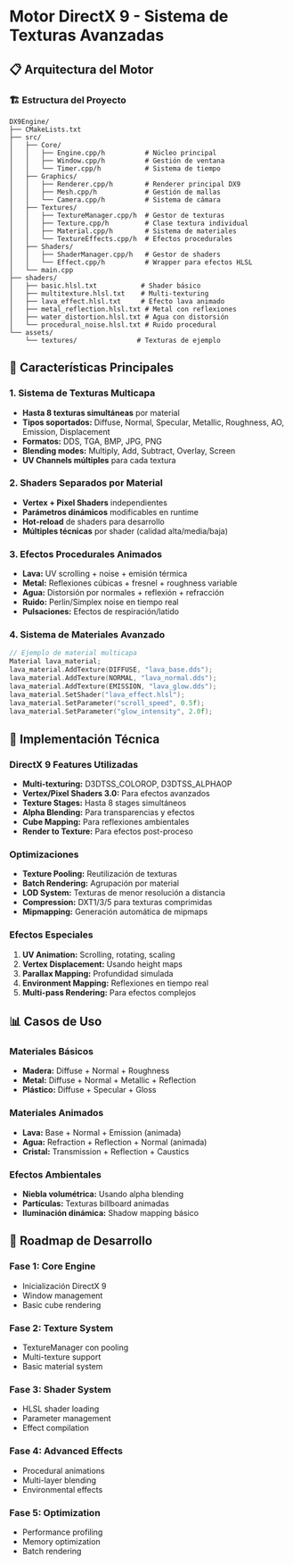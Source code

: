 # Motor DirectX 9 - Sistema de Texturas Avanzadas

## 📋 Arquitectura del Motor

### 🏗️ Estructura del Proyecto
```
DX9Engine/
├── CMakeLists.txt
├── src/
│   ├── Core/
│   │   ├── Engine.cpp/h          # Núcleo principal
│   │   ├── Window.cpp/h          # Gestión de ventana
│   │   └── Timer.cpp/h           # Sistema de tiempo
│   ├── Graphics/
│   │   ├── Renderer.cpp/h        # Renderer principal DX9
│   │   ├── Mesh.cpp/h            # Gestión de mallas
│   │   └── Camera.cpp/h          # Sistema de cámara
│   ├── Textures/
│   │   ├── TextureManager.cpp/h  # Gestor de texturas
│   │   ├── Texture.cpp/h         # Clase textura individual
│   │   ├── Material.cpp/h        # Sistema de materiales
│   │   └── TextureEffects.cpp/h  # Efectos procedurales
│   ├── Shaders/
│   │   ├── ShaderManager.cpp/h   # Gestor de shaders
│   │   └── Effect.cpp/h          # Wrapper para efectos HLSL
│   └── main.cpp
├── shaders/
│   ├── basic.hlsl.txt           # Shader básico
│   ├── multitexture.hlsl.txt    # Multi-texturing
│   ├── lava_effect.hlsl.txt     # Efecto lava animado
│   ├── metal_reflection.hlsl.txt # Metal con reflexiones
│   ├── water_distortion.hlsl.txt # Agua con distorsión
│   └── procedural_noise.hlsl.txt # Ruido procedural
└── assets/
    └── textures/               # Texturas de ejemplo
```

## 🎯 Características Principales

### 1. Sistema de Texturas Multicapa
- **Hasta 8 texturas simultáneas** por material
- **Tipos soportados:** Diffuse, Normal, Specular, Metallic, Roughness, AO, Emission, Displacement
- **Formatos:** DDS, TGA, BMP, JPG, PNG
- **Blending modes:** Multiply, Add, Subtract, Overlay, Screen
- **UV Channels múltiples** para cada textura

### 2. Shaders Separados por Material
- **Vertex + Pixel Shaders** independientes
- **Parámetros dinámicos** modificables en runtime
- **Hot-reload** de shaders para desarrollo
- **Múltiples técnicas** por shader (calidad alta/media/baja)

### 3. Efectos Procedurales Animados
- **Lava:** UV scrolling + noise + emisión térmica
- **Metal:** Reflexiones cúbicas + fresnel + roughness variable
- **Agua:** Distorsión por normales + reflexión + refracción
- **Ruido:** Perlin/Simplex noise en tiempo real
- **Pulsaciones:** Efectos de respiración/latido

### 4. Sistema de Materiales Avanzado
```cpp
// Ejemplo de material multicapa
Material lava_material;
lava_material.AddTexture(DIFFUSE, "lava_base.dds");
lava_material.AddTexture(NORMAL, "lava_normal.dds");
lava_material.AddTexture(EMISSION, "lava_glow.dds");
lava_material.SetShader("lava_effect.hlsl");
lava_material.SetParameter("scroll_speed", 0.5f);
lava_material.SetParameter("glow_intensity", 2.0f);
```

## 🔧 Implementación Técnica

### DirectX 9 Features Utilizadas
- **Multi-texturing:** D3DTSS_COLOROP, D3DTSS_ALPHAOP
- **Vertex/Pixel Shaders 3.0:** Para efectos avanzados
- **Texture Stages:** Hasta 8 stages simultáneos
- **Alpha Blending:** Para transparencias y efectos
- **Cube Mapping:** Para reflexiones ambientales
- **Render to Texture:** Para efectos post-proceso

### Optimizaciones
- **Texture Pooling:** Reutilización de texturas
- **Batch Rendering:** Agrupación por material
- **LOD System:** Texturas de menor resolución a distancia
- **Compression:** DXT1/3/5 para texturas comprimidas
- **Mipmapping:** Generación automática de mipmaps

### Efectos Especiales
1. **UV Animation:** Scrolling, rotating, scaling
2. **Vertex Displacement:** Usando height maps
3. **Parallax Mapping:** Profundidad simulada
4. **Environment Mapping:** Reflexiones en tiempo real
5. **Multi-pass Rendering:** Para efectos complejos

## 📊 Casos de Uso

### Materiales Básicos
- **Madera:** Diffuse + Normal + Roughness
- **Metal:** Diffuse + Normal + Metallic + Reflection
- **Plástico:** Diffuse + Specular + Gloss

### Materiales Animados
- **Lava:** Base + Normal + Emission (animada)
- **Agua:** Refraction + Reflection + Normal (animada)
- **Cristal:** Transmission + Reflection + Caustics

### Efectos Ambientales
- **Niebla volumétrica:** Usando alpha blending
- **Partículas:** Texturas billboard animadas
- **Iluminación dinámica:** Shadow mapping básico

## 🚀 Roadmap de Desarrollo

### Fase 1: Core Engine
- Inicialización DirectX 9
- Window management
- Basic cube rendering

### Fase 2: Texture System
- TextureManager con pooling
- Multi-texture support
- Basic material system

### Fase 3: Shader System
- HLSL shader loading
- Parameter management
- Effect compilation

### Fase 4: Advanced Effects
- Procedural animations
- Multi-layer blending
- Environmental effects

### Fase 5: Optimization
- Performance profiling
- Memory optimization
- Batch rendering
